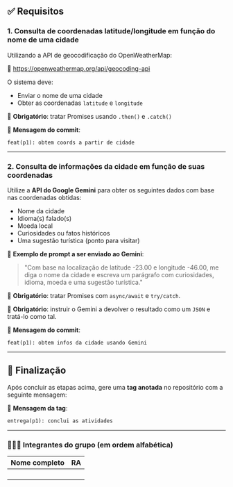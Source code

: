## ✅ Requisitos

### 1. Consulta de coordenadas latitude/longitude em função do nome de uma cidade

Utilizando a API de geocodificação do OpenWeatherMap:

🔗 https://openweathermap.org/api/geocoding-api

O sistema deve:
- Enviar o nome de uma cidade
- Obter as coordenadas `latitude` e `longitude`

📌 **Obrigatório**: tratar Promises usando `.then()` e `.catch()`

💬 **Mensagem do commit**:
```
feat(p1): obtem coords a partir de cidade
```

---

### 2. Consulta de informações da cidade em função de suas coordenadas

Utilize a **API do Google Gemini** para obter os seguintes dados com base nas coordenadas obtidas:

- Nome da cidade
- Idioma(s) falado(s)
- Moeda local
- Curiosidades ou fatos históricos
- Uma sugestão turística (ponto para visitar)

🧠 **Exemplo de prompt a ser enviado ao Gemini**:
> "Com base na localização de latitude -23.00 e longitude -46.00, me diga o nome da cidade e escreva um parágrafo com curiosidades, idioma, moeda e uma sugestão turística."

📌 **Obrigatório**: tratar Promises com `async/await` e `try/catch`.

📌 **Obrigatório**: instruir o Gemini a devolver o resultado como um `JSON` e tratá-lo como tal.

💬 **Mensagem do commit**:
```
feat(p1): obtem infos da cidade usando Gemini
```

---

## 🏁 Finalização

Após concluir as etapas acima, gere uma **tag anotada** no repositório com a seguinte mensagem:

💬 **Mensagem da tag**:
```
entrega(p1): conclui as atividades
```

---

 ### 🧑‍🤝‍🧑 Integrantes do grupo (em ordem alfabética)

   | Nome completo            | RA        |
   |--------------------------|-----------|
   |                          |           |
   |                          |           |
   |                          |           |
   |                          |           |

